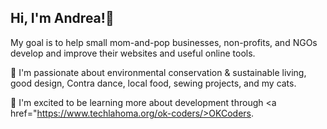 ## Hi, I'm Andrea!🐞

My goal is to help small mom-and-pop businesses, non-profits, and NGOs develop and improve their websites and useful online tools.

💜 I'm passionate about environmental conservation & sustainable living, good design, Contra dance, local food, sewing projects, and my cats.

🌱 I'm excited to be learning more about development through <a href="https://www.techlahoma.org/ok-coders/>OKCoders</a>.
<!--
**ScriptPost/ScriptPost** is a ✨ _special_ ✨ repository because its `README.md` (this file) appears on your GitHub profile.

Here are some ideas to get you started:

- 🔭 I’m currently working on ...
- 🌱 I’m currently learning ...
- 👯 I’m looking to collaborate on ...
- 🤔 I’m looking for help with ...
- 💬 Ask me about ...
- 📫 How to reach me: ...
- 😄 Pronouns: ...
- ⚡ Fun fact: ...
-->
